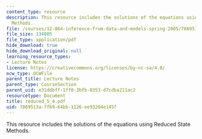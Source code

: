 ```yaml
---
content_type: resource
description: This resource includes the solutions of the equations using Reduced State
  Methods.
file: /courses/12-864-inference-from-data-and-models-spring-2005/7869513a7fb964bb1126ee93284e145f_reduced_5_4.pdf
file_size: 134005
file_type: application/pdf
hide_download: true
hide_download_original: null
learning_resource_types:
- Lecture Notes
license: https://creativecommons.org/licenses/by-nc-sa/4.0/
ocw_type: OCWFile
parent_title: Lecture Notes
parent_type: CourseSection
parent_uid: e31ddbff-1ff0-3bfb-0353-d7cdba211ac2
resourcetype: Document
title: reduced_5_4.pdf
uid: 7869513a-7fb9-64bb-1126-ee93284e145f
---
```

This resource includes the solutions of the equations using Reduced State Methods.